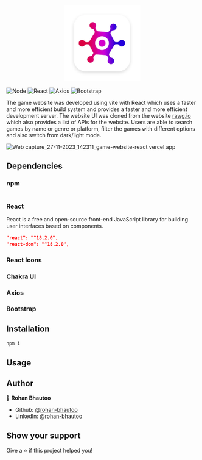 <p align="center">
  <img width="200px" src="src/assets/logo.webp" alt="logo" border="0">
</p>
<p>
  <img alt="Node" src="https://img.shields.io/npm/v/npm.svg?logo=nodedotjs" />
  <img alt="React" src="https://img.shields.io/npm/v/react.svg?logo=react&label=React" />
  <img alt="Axios" src="https://img.shields.io/npm/v/axios.svg?logo=axios&label=Axios" />
  <img alt="Bootstrap" src="https://img.shields.io/npm/v/bootstrap.svg?logo=bootstrap&label=Bootstrap" />
</p>

The game website was developed using vite with React which uses a faster and more efficient build system and provides a faster and more efficient development server. The website UI was cloned from the website [rawg.io](https://rawg.io/) which also provides a list of APIs for the website. Users are able to search games by name or genre or platform, filter the games with different options and also switch from dark/light mode.

![Web capture_27-11-2023_142311_game-website-react vercel app](https://github.com/rohan-bhautoo/Game-Website-React/assets/47154593/cdb28ff2-dc45-4c10-9174-db9613ed3ed3)

## Dependencies

### npm
```bash

```
### React
React is a free and open-source front-end JavaScript library for building user interfaces based on components.
```json
"react": "^18.2.0",
"react-dom": "^18.2.0",
```
### React Icons
### Chakra UI
### Axios
### Bootstrap

## Installation
```bash
npm i
```
## Usage

## Author

👤 **Rohan Bhautoo**

* Github: [@rohan-bhautoo](https://github.com/rohan-bhautoo)
* LinkedIn: [@rohan-bhautoo](https://linkedin.com/in/rohan-bhautoo)

## Show your support

Give a ⭐️ if this project helped you!
